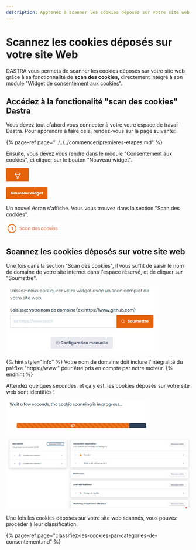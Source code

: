 ```yaml
---
description: Apprenez à scanner les cookies déposés sur votre site web.
---
```


# Scannez les cookies déposés sur votre site Web

DASTRA vous permets de scanner les cookies déposés sur votre site web grâce à sa fonctionnalité de **scan des cookies,** directement intégré à son module "Widget de consentement aux cookies".

## Accédez à la fonctionalité "scan des cookies" Dastra

Vous devez tout d'abord vous connecter à votre votre espace de travail Dastra. Pour apprendre à faire cela, rendez-vous sur la page suivante:

{% page-ref page="../../../commencer/premieres-etapes.md" %}

Ensuite, vous devez vous rendre dans le module "Consentement aux cookies", et cliquer sur le bouton "Nouveau widget".

![Cliquer sur cette ic&#xF4;ne pour acc&#xE9;der au module &quot;Consentement aux cookies&quot; ](../../../.gitbook/assets/image%20%28163%29.png)

![Cliquer sur le bouton &apos;Nouveau widget&quot;](../../../.gitbook/assets/image%20%2822%29.png)

Un nouvel écran s'affiche. Vous vous trouvez dans la section "Scan des cookies".

![](../../../.gitbook/assets/image%20%28157%29.png)

## Scannez les cookies déposés sur votre site web 

Une fois dans la section "Scan des cookies", il vous suffit de saisir le nom de domaine de votre site internet dans l'espace réservé, et de cliquer sur "Soumettre".

![Section &quot;Scan des cookies&quot;](../../../.gitbook/assets/image%20%28144%29.png)

{% hint style="info" %}
Votre nom de domaine doit inclure l'intégralité du préfixe "https://www." pour être pris en compte par notre moteur.
{% endhint %}

 Attendez quelques secondes, et ça y est, les cookies déposés sur votre site web sont identifiés !

![Le scan est en cours](../../../.gitbook/assets/image%20%289%29.png)

![Ecran d&apos;affichage des cookies](../../../.gitbook/assets/image%20%2880%29.png)

Une fois les cookies déposés sur votre site web scannés, vous pouvez procéder à leur classification.

{% page-ref page="classifiez-les-cookies-par-categories-de-consentement.md" %}









